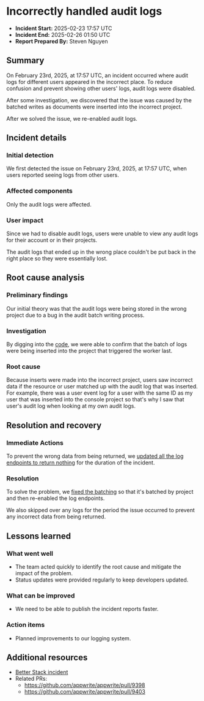 # Incorrectly handled audit logs

- **Incident Start:** 2025-02-23 17:57 UTC
- **Incident End:** 2025-02-26 01:50 UTC
- **Report Prepared By:** Steven Nguyen

## Summary

On February 23rd, 2025, at 17:57 UTC, an incident occurred where audit logs for different users appeared in the incorrect place. To reduce confusion and prevent showing other users' logs, audit logs were disabled.

After some investigation, we discovered that the issue was caused by the batched writes as documents were inserted into the incorrect project.

After we solved the issue, we re-enabled audit logs.

## Incident details

### Initial detection

<!-- How and when the issue was first detected. -->

We first detected the issue on February 23rd, 2025, at 17:57 UTC, when users reported seeing logs from other users.

### Affected components

<!-- List of affected services, features, or infrastructure components. -->

Only the audit logs were affected.

### User impact

<!-- Description of how the incident impacted end users, including any potential data loss or service unavailability. -->

Since we had to disable audit logs, users were unable to view any audit logs for their account or in their projects.

The audit logs that ended up in the wrong place couldn't be put back in the right place so they were essentially lost.

## Root cause analysis

### Preliminary findings

<!-- Initial insights into what caused the incident. -->

Our initial theory was that the audit logs were being stored in the wrong project due to a bug in the audit batch writing process.

### Investigation

<!-- Detailed explanation of the investigation process, tools used, and key findings. -->

By digging into the [code](https://github.com/appwrite/appwrite/blob/392b33ef269670035e2062475119d059b298d9fb/src/Appwrite/Platform/Workers/Audits.php#L117-L120), we were able to confirm that the batch of logs were being inserted into the project that triggered the worker last.

### Root cause

<!-- Concise statement of the primary cause of the incident. -->

Because inserts were made into the incorrect project, users saw incorrect data if the resource or user matched up with the audit log that was inserted. For example, there was a user event log for a user with the same ID as my user that was inserted into the console project so that's why I saw that user's audit log when looking at my own audit logs.

## Resolution and recovery

### Immediate Actions

<!-- Steps taken to mitigate the impact and restore service. -->

To prevent the wrong data from being returned, we [updated all the log endpoints to return nothing](https://github.com/appwrite/appwrite/pull/9398) for the duration of the incident.

### Resolution

<!-- How and when was the incident fully resolved? -->

To solve the problem, we [fixed the batching](https://github.com/appwrite/appwrite/pull/9403) so that it's batched by project and then re-enabled the log endpoints.

We also skipped over any logs for the period the issue occurred to prevent any incorrect data from being returned.

## Lessons learned

### What went well

<!-- Aspects of the incident response that were effective. -->

* The team acted quickly to identify the root cause and mitigate the impact of the problem.
* Status updates were provided regularly to keep developers updated.

### What can be improved

<!-- Areas where the response could have been better or faster. -->

* We need to be able to publish the incident reports faster.

### Action items

<!-- Specific steps to be taken to prevent recurrence, improve detection, or enhance response. -->
* Planned improvements to our logging system.

## Additional resources

* [Better Stack incident](https://status.appwrite.online/incident/517695)
* Related PRs:
  * https://github.com/appwrite/appwrite/pull/9398
  * https://github.com/appwrite/appwrite/pull/9403
